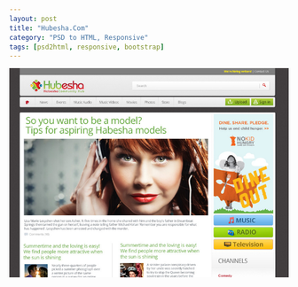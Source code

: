 ```yaml
---
layout: post
title: "Hubesha.Com"
category: "PSD to HTML, Responsive"
tags: [psd2html, responsive, bootstrap]
---
```


<a class="thumbnail" href="http://dl.dropboxusercontent.com/u/76975/hubesha.com/Build/index.html" target="_blank">
  <img src="/screenshots/hubesha.jpg" alt="{{ post.title }}">
</a>
